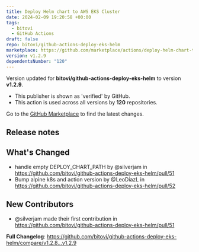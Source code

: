 ```yaml
---
title: Deploy Helm chart to AWS EKS Cluster
date: 2024-02-09 19:20:58 +00:00
tags:
  - bitovi
  - GitHub Actions
draft: false
repo: bitovi/github-actions-deploy-eks-helm
marketplace: https://github.com/marketplace/actions/deploy-helm-chart-to-aws-eks-cluster
version: v1.2.9
dependentsNumber: "120"
---
```



Version updated for **bitovi/github-actions-deploy-eks-helm** to version **v1.2.9**.
- This publisher is shown as 'verified' by GitHub.
- This action is used across all versions by **120** repositories.

Go to the [GitHub Marketplace](https://github.com/marketplace/actions/deploy-helm-chart-to-aws-eks-cluster) to find the latest changes.

## Release notes

## What's Changed
* handle empty DEPLOY_CHART_PATH by @silverjam in https://github.com/bitovi/github-actions-deploy-eks-helm/pull/51
* Bump alpine k8s and action version by @LeoDiazL in https://github.com/bitovi/github-actions-deploy-eks-helm/pull/52

## New Contributors
* @silverjam made their first contribution in https://github.com/bitovi/github-actions-deploy-eks-helm/pull/51

**Full Changelog**: https://github.com/bitovi/github-actions-deploy-eks-helm/compare/v1.2.8...v1.2.9
